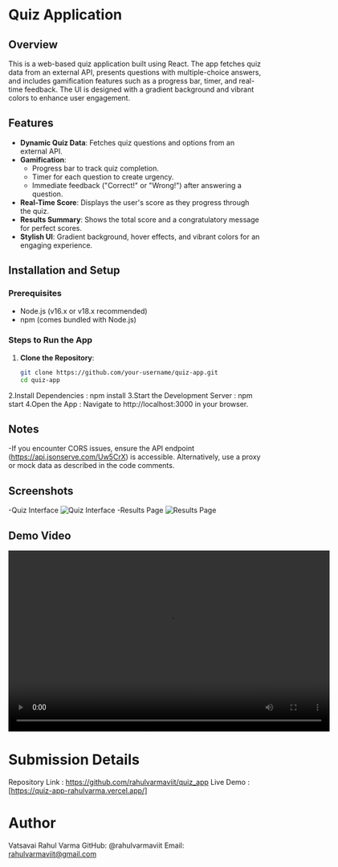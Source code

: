 # Quiz Application

## Overview

This is a web-based quiz application built using React. The app fetches quiz data from an external API, presents questions with multiple-choice answers, and includes gamification features such as a progress bar, timer, and real-time feedback. The UI is designed with a gradient background and vibrant colors to enhance user engagement.

## Features

- **Dynamic Quiz Data**: Fetches quiz questions and options from an external API.
- **Gamification**:
  - Progress bar to track quiz completion.
  - Timer for each question to create urgency.
  - Immediate feedback ("Correct!" or "Wrong!") after answering a question.
- **Real-Time Score**: Displays the user's score as they progress through the quiz.
- **Results Summary**: Shows the total score and a congratulatory message for perfect scores.
- **Stylish UI**: Gradient background, hover effects, and vibrant colors for an engaging experience.

## Installation and Setup

### Prerequisites

- Node.js (v16.x or v18.x recommended)
- npm (comes bundled with Node.js)

### Steps to Run the App

1. **Clone the Repository**:
   ```bash
   git clone https://github.com/your-username/quiz-app.git
   cd quiz-app
2.Install Dependencies :
   npm install
3.Start the Development Server :
  npm start
4.Open the App :
  Navigate to http://localhost:3000 in your browser.
## Notes ##
  -If you encounter CORS issues, ensure the API endpoint (https://api.jsonserve.com/Uw5CrX) is accessible. Alternatively, use a proxy or mock data as described in the code comments.
## Screenshots ##
  -Quiz Interface
     ![Quiz Interface](./screenshots/Screenshot%202025-02-02%20002724.png)
  -Results Page
     ![Results Page](./screenshots/Screenshot%202025-02-02%20002827.png)
## Demo Video

<p align="center">
  <video width="640" height="360" controls>
    <source src="https://raw.githubusercontent.com/rahulvarmaviit/quiz_app/master/screenshots/Screen%Recording%2025-02-02%083933.mp4" type="video/mp4">
  </video>
</p>

# Submission Details #
Repository Link : https://github.com/rahulvarmaviit/quiz_app
Live Demo : [https://quiz-app-rahulvarma.vercel.app/]
# Author #
Vatsavai Rahul Varma
GitHub: @rahulvarmaviit
Email: rahulvarmaviit@gmail.com
